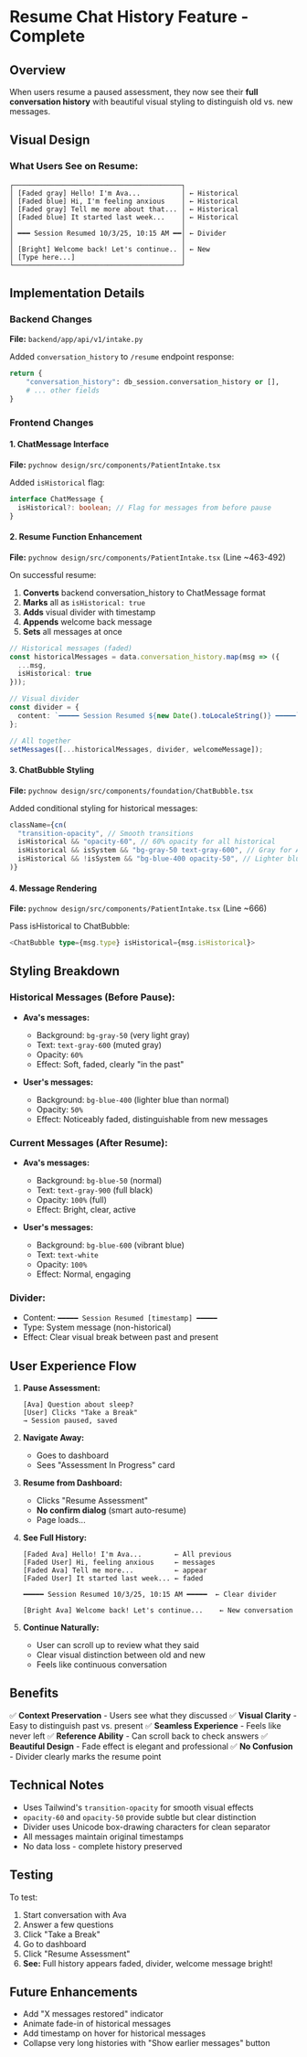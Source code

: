 # Resume Chat History Feature - Complete

## Overview
When users resume a paused assessment, they now see their **full conversation history** with beautiful visual styling to distinguish old vs. new messages.

## Visual Design

### What Users See on Resume:

```
┌─────────────────────────────────────────┐
│ [Faded gray] Hello! I'm Ava...          │ ← Historical
│ [Faded blue] Hi, I'm feeling anxious    │ ← Historical
│ [Faded gray] Tell me more about that... │ ← Historical
│ [Faded blue] It started last week...    │ ← Historical
│                                         │
│ ━━━ Session Resumed 10/3/25, 10:15 AM ━━│ ← Divider
│                                         │
│ [Bright] Welcome back! Let's continue.. │ ← New
│ [Type here...]                          │
└─────────────────────────────────────────┘
```

## Implementation Details

### Backend Changes
**File:** `backend/app/api/v1/intake.py`

Added `conversation_history` to `/resume` endpoint response:
```python
return {
    "conversation_history": db_session.conversation_history or [],
    # ... other fields
}
```

### Frontend Changes

#### 1. ChatMessage Interface
**File:** `pychnow design/src/components/PatientIntake.tsx`

Added `isHistorical` flag:
```typescript
interface ChatMessage {
  isHistorical?: boolean; // Flag for messages from before pause
}
```

#### 2. Resume Function Enhancement
**File:** `pychnow design/src/components/PatientIntake.tsx` (Line ~463-492)

On successful resume:
1. **Converts** backend conversation_history to ChatMessage format
2. **Marks** all as `isHistorical: true`
3. **Adds** visual divider with timestamp
4. **Appends** welcome back message
5. **Sets** all messages at once

```typescript
// Historical messages (faded)
const historicalMessages = data.conversation_history.map(msg => ({
  ...msg,
  isHistorical: true
}));

// Visual divider
const divider = {
  content: `━━━━━ Session Resumed ${new Date().toLocaleString()} ━━━━━`
};

// All together
setMessages([...historicalMessages, divider, welcomeMessage]);
```

#### 3. ChatBubble Styling
**File:** `pychnow design/src/components/foundation/ChatBubble.tsx`

Added conditional styling for historical messages:
```typescript
className={cn(
  "transition-opacity", // Smooth transitions
  isHistorical && "opacity-60", // 60% opacity for all historical
  isHistorical && isSystem && "bg-gray-50 text-gray-600", // Gray for Ava
  isHistorical && !isSystem && "bg-blue-400 opacity-50", // Lighter blue for user
)}
```

#### 4. Message Rendering
**File:** `pychnow design/src/components/PatientIntake.tsx` (Line ~666)

Pass isHistorical to ChatBubble:
```typescript
<ChatBubble type={msg.type} isHistorical={msg.isHistorical}>
```

## Styling Breakdown

### Historical Messages (Before Pause):
- **Ava's messages:**
  - Background: `bg-gray-50` (very light gray)
  - Text: `text-gray-600` (muted gray)
  - Opacity: `60%`
  - Effect: Soft, faded, clearly "in the past"

- **User's messages:**
  - Background: `bg-blue-400` (lighter blue than normal)
  - Opacity: `50%`
  - Effect: Noticeably faded, distinguishable from new messages

### Current Messages (After Resume):
- **Ava's messages:**
  - Background: `bg-blue-50` (normal)
  - Text: `text-gray-900` (full black)
  - Opacity: `100%` (full)
  - Effect: Bright, clear, active

- **User's messages:**
  - Background: `bg-blue-600` (vibrant blue)
  - Text: `text-white`
  - Opacity: `100%`
  - Effect: Normal, engaging

### Divider:
- Content: `━━━━━ Session Resumed [timestamp] ━━━━━`
- Type: System message (non-historical)
- Effect: Clear visual break between past and present

## User Experience Flow

1. **Pause Assessment:**
   ```
   [Ava] Question about sleep?
   [User] Clicks "Take a Break"
   → Session paused, saved
   ```

2. **Navigate Away:**
   - Goes to dashboard
   - Sees "Assessment In Progress" card

3. **Resume from Dashboard:**
   - Clicks "Resume Assessment"
   - **No confirm dialog** (smart auto-resume)
   - Page loads...

4. **See Full History:**
   ```
   [Faded Ava] Hello! I'm Ava...        ← All previous
   [Faded User] Hi, feeling anxious     ← messages
   [Faded Ava] Tell me more...          ← appear
   [Faded User] It started last week... ← faded
   
   ━━━━━ Session Resumed 10/3/25, 10:15 AM ━━━━━  ← Clear divider
   
   [Bright Ava] Welcome back! Let's continue...    ← New conversation
   ```

5. **Continue Naturally:**
   - User can scroll up to review what they said
   - Clear visual distinction between old and new
   - Feels like continuous conversation

## Benefits

✅ **Context Preservation** - Users see what they discussed
✅ **Visual Clarity** - Easy to distinguish past vs. present
✅ **Seamless Experience** - Feels like never left
✅ **Reference Ability** - Can scroll back to check answers
✅ **Beautiful Design** - Fade effect is elegant and professional
✅ **No Confusion** - Divider clearly marks the resume point

## Technical Notes

- Uses Tailwind's `transition-opacity` for smooth visual effects
- `opacity-60` and `opacity-50` provide subtle but clear distinction
- Divider uses Unicode box-drawing characters for clean separator
- All messages maintain original timestamps
- No data loss - complete history preserved

## Testing

To test:
1. Start conversation with Ava
2. Answer a few questions
3. Click "Take a Break"
4. Go to dashboard
5. Click "Resume Assessment"
6. **See:** Full history appears faded, divider, welcome message bright!

## Future Enhancements

- Add "X messages restored" indicator
- Animate fade-in of historical messages
- Add timestamp on hover for historical messages
- Collapse very long histories with "Show earlier messages" button


